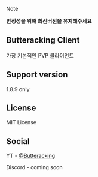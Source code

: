 > [!NOTE]
> **안정성을 위해 최신버전을 유지해주세요**

## Butteracking Client
가장 기본적인 PVP 클라이언트

## Support version
1.8.9 only

## License
MIT License

## Social
YT - [@Butteracking](https://www.youtube.com/@Butteracking)

Discord - coming soon
